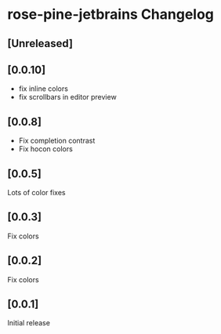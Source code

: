 <!-- Keep a Changelog guide -> https://keepachangelog.com -->

# rose-pine-jetbrains Changelog

## [Unreleased]

## [0.0.10]
- fix inline colors
- fix scrollbars in editor preview

## [0.0.8]
- Fix completion contrast
- Fix hocon colors

## [0.0.5]
Lots of color fixes

## [0.0.3]
Fix colors

## [0.0.2]
Fix colors

## [0.0.1]
Initial release

